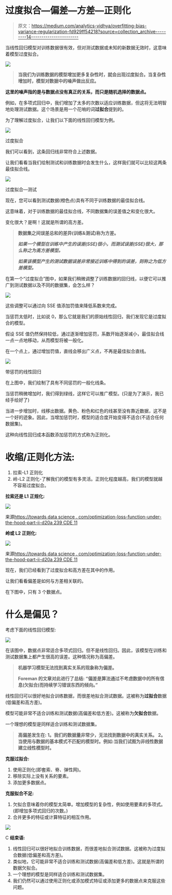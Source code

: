 # 过度拟合—偏差—方差—正则化

> 原文：<https://medium.com/analytics-vidhya/overfitting-bias-variance-regularization-fd929ff54218?source=collection_archive---------14----------------------->

当线性回归模型对训练数据很有效，但对测试数据或未知的新数据无效时，这意味着模型过度拟合。

![](img/bd16332490fcbcb4710d9ac926bc1070.png)

> **当我们为训练数据的模型增加更多复杂性时，就会出现过度拟合。当复杂性增加时，模型对数据中的噪声做出反应。**

**这里的噪声指的是与数据点没有真正的关系，而只是随机选择的数据点。**

例如，在多项式回归中，我们增加了太多的次数以适应训练数据，但这将无法明智地处理测试数据。这个场景是用一个花哨的词**过拟合**提到的。

为了理解过度拟合，让我们以下面的线性回归模型为例。

![](img/a07b30629eafb8a4db80eae4c3afb20d.png)

过度拟合

我们可以看到，这条回归线非常符合上述数据。

让我们看看当我们绘制测试和训练数据时会发生什么，这样我们就可以比较这两条最佳拟合线。

![](img/335d4cf3c4d7a04b46cf337b69ac92ef.png)

过度拟合—测试

现在，您可以看到测试数据(橙色点)具有不同于训练数据的最佳拟合线。

这意味着，对于训练数据的最佳拟合线，不同数据集的误差值之和变化很大。

变化很大？是啊！这就是所谓的高方差。

> **数据集之间误差总和的差异(训练&测试)称为方差。**
> 
> ***如果一个模型在训练中产生的误差(SSE)很小，而测试误差(SSE)很大，那么称之为高方差模型。***
> 
> ***如果该模型产生的测试数据误差非常接近训练中得到的误差，则称之为低方差模型。***

在第一个“过度拟合”图中，如果我们稍微调整了训练数据的回归线，以便它可以推广到测试数据以及不同的数据集，会怎么样？

![](img/b5338956f3fc93a8a8887bfb3e277853.png)

这些调整可以通过向 SSE 值添加罚值来降低系数来完成。

当惩罚太低时，比如说 0，那么它就是我们的原始线性回归，我们发现它是过度拟合的模型。

假设 SSE 值仍然保持较低，通过逐渐增加惩罚，系数开始逐渐减小，最佳拟合线一点一点地移动，从而模型将被一般化。

在一个点上，通过增加罚值，直线会移出广义点，不再是最佳拟合直线。

![](img/60f25f8ce28a386b1d4969fc0e6f2051.png)

带惩罚的线性回归

在上图中，我们绘制了具有不同惩罚的一般化线条。

当惩罚稍微增加时，我们得到绿线，这样它可以推广模型。(只是为了演示，我已经手绘好了)

当进一步增加时，线移出数据。黄色、粉色和红色的线甚至没有靠近数据，这不是一个好的迹象。因此，当增加惩罚时，模型的适合度开始变得不适合(不适合任何数据集)。

这种向线性回归成本函数添加惩罚的方式称为正则化。

# **收缩/正则化方法:**

1.  拉索-L1 正则化
2.  岭-L2 正则化-了解我们的模型有多灵活。正则化程度越高，我们的模型就越不容易过度拟合。

**拉索还是 L1 正规化:**

![](img/5dbc3d492761423df1c72dd5a710b4df.png)

来源[https://towards data science . com/optimization-loss-function-under-the-hood-part-ii-d20a 239 CDE 11](https://towardsdatascience.com/optimization-loss-function-under-the-hood-part-ii-d20a239cde11)

**岭或 L2 正则化:**

![](img/068e4564bd64f1618ceb4e193d04bda4.png)

来源[https://towards data science . com/optimization-loss-function-under-the-hood-part-ii-d20a 239 CDE 11](https://towardsdatascience.com/optimization-loss-function-under-the-hood-part-ii-d20a239cde11)

现在，我们已经看到了过度拟合和高方差在其中的作用。

让我们看看偏差是如何与方差相关联的。

在下图中，只有 3 个数据点。

# **什么是偏见？**

考虑下面的线性回归模型:

![](img/a9796fb1eae54c2979ac0f4561051a2b.png)

在该图中，数据点非常适合多项式回归。但不是线性回归。因此，该模型在训练和测试数据集上都产生很高的误差。这种情况称为高偏差。

> **机器学习模型无法找到真实关系的现象称为偏差。**
> 
> **Foreman 的文章对此进行了总结:
> “偏差是算法通过不考虑数据中的所有信息(欠拟合)而持续学习错误东西的倾向。”**

线性回归可以很好地拟合训练数据，而很差地拟合测试数据。这被称为**过拟合**数据(低偏差和高方差)。

模型可能非常不适合训练和测试数据(高偏差和低方差)。这被称为**欠拟合**数据。

一个理想的模型是同样适合训练和测试数据集。

> **高偏差发生在:
> 1。我们的数据量非常少，无法找到数据中的真实关系。
> 2。当使用与数据的基本模式不匹配的模型时。例如:当我们试图为非线性数据建立线性模型时。**

**克服过拟合:**

1.  使用正则化(即套索、脊、弹性网)。
2.  移除实际上没有关系的要素。
3.  添加更多数据点。

**克服拟合不足:**

1.  欠拟合意味着你的模型太简单。增加模型的复杂性，例如使用要素的多项式。(即增加多项式回归的次数。)
2.  合并更多的特征或计算特征的相互作用。

![](img/47d83929bae9ab03fdb267ce786e590e.png)

C **结束语:**

1.  线性回归可以很好地拟合训练数据，而很差地拟合测试数据。这被称为过度拟合数据(低偏差和高方差)。
2.  类似地，它可能非常不适合训练和测试数据(高偏差和低方差)。这就是所谓的数据欠拟合。
3.  一个理想的模型是同样适合训练和测试数据集。
4.  我们仍然可以通过使用正则化或添加模式特征或添加更多的数据点来克服这些问题。